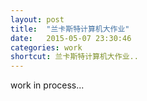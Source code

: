 ```yaml
---
layout: post
title:  "兰卡斯特计算机大作业"
date:   2015-05-07 23:30:46
categories: work
shortcut: 兰卡斯特计算机大作业..
---
```

work in process...
